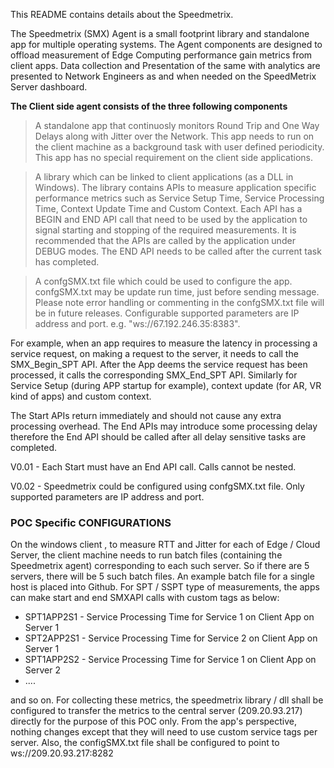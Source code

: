 This README contains details about the Speedmetrix.

The Speedmetrix (SMX) Agent is a small footprint library and standalone app for multiple operating systems. The Agent components are designed to offload measurement of Edge Computing performance gain metrics from client apps. Data collection and Presentation of the same with analytics are presented to Network Engineers as and when needed on the SpeedMetrix Server dashboard.

**The Client side agent consists of the three following components**

> A standalone app that continuosly monitors Round Trip and One Way Delays along with Jitter over the Network. This app needs to run on the client machine as a background task with user defined periodicity. This app has no special requirement on the client side applications.

> A library which can be linked to client applications (as a DLL in Windows). The library contains APIs to measure application specific performance metrics such as Service Setup Time, Service Processing Time, Context Update Time and Custom Context. Each API has a BEGIN and END API call that need to be used by the application to signal starting and stopping of the required measurements. It is recommended that the APIs are called by the application under DEBUG modes. The END API needs to be called after the current task has completed.

>A confgSMX.txt file which could be used to configure the app.  confgSMX.txt may be update run time, just before sending message. Please note error handling or commenting in the confgSMX.txt file will be in future releases. Configurable supported parameters are IP address and port. e.g. "ws://67.192.246.35:8383".


For example, when an app requires to measure the latency in processing a service request, on making a request to the server, it needs to call the SMX_Begin_SPT API. After the App deems the service request has been processed, it calls the corresponding SMX_End_SPT API. Similarly for Service Setup (during APP startup for example), context update (for AR, VR  kind of apps) and custom context.

The Start APIs return immediately and should not cause any extra processing overhead. The End APIs may introduce some processing delay therefore the End API should be called after all delay sensitive tasks are completed.

V0.01 - Each Start must have an End API call. Calls cannot be nested.

V0.02 - Speedmetrix could be configured using confgSMX.txt file. Only supported parameters are IP address and port.


### POC Specific CONFIGURATIONS

On the windows client , to measure RTT and Jitter for each of Edge / Cloud Server, the client machine needs to run batch files (containing the Speedmetrix agent) corresponding to each such server. So if there are 5 servers, there will be 5 such batch files. An example batch file for a single host is placed into Github.
For SPT / SSPT type of measurements, the apps can make start and end SMXAPI calls with custom tags as below:

- SPT1APP2S1  - Service Processing Time for Service 1 on Client App on Server 1
- SPT2APP2S1 -  Service Processing Time for Service 2 on Client App on Server 1
- SPT1APP2S2 -  Service Processing Time for Service 1 on Client App on Server 2
- ....

and so on. For collecting these metrics, the speedmetrix library / dll shall be configured to transfer the metrics to the central server (209.20.93.217) directly for the purpose of this POC only. From the app's perspective, nothing changes except that they will need to use custom service tags per server. Also, the configSMX.txt file shall be configured to point to ws://209.20.93.217:8282
